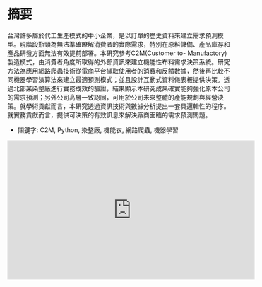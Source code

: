 # 摘要
台灣許多屬於代工生產模式的中小企業，是以訂單的歷史資料來建立需求預測模型。現階段瓶頸為無法準確瞭解消費者的實際需求，特別在原料儲備、產品庫存和產品研發方面無法有效提前部署。本研究參考C2M(Customer to- Manufactory)製造模式，由消費者角度所取得的外部資訊來建立機能性布料需求決策系統。研究方法為應用網路爬蟲技術從電商平台擷取使用者的消費和反饋數據，然後再比較不同機器學習演算法來建立最適預測模式；並且設計互動式資料儀表板提供決策。透過北部某染整廠進行實務成效的驗證，結果顯示本研究成果確實能夠強化原本公司的需求預測；另外公司高層一致認同，可用於公司未來整體的產能規劃與經營決策。就學術貢獻而言，本研究透過資訊技術與數據分析提出一套具邏輯性的程序。就實務貢獻而言，提供可決策的有效訊息來解決廠商面臨的需求預測問題。  
* 關鍵字: C2M, Python, 染整廠, 機能衣, 網路爬蟲, 機器學習
<iframe width="560" height="315" src="https://www.youtube.com/embed/RYEOXuSwTiQ" title="YouTube video player" frameborder="0" allow="accelerometer; autoplay; clipboard-write; encrypted-media; gyroscope; picture-in-picture; web-share" allowfullscreen></iframe>
